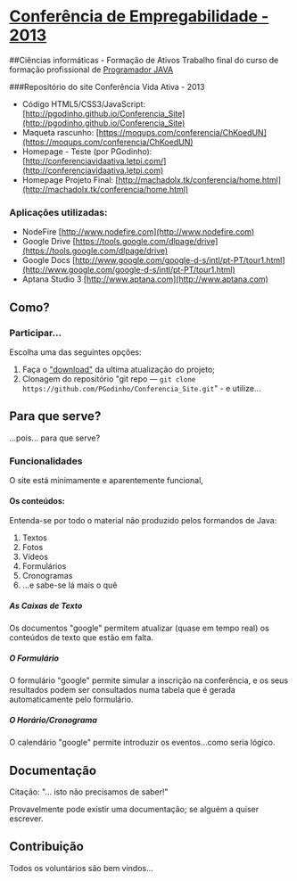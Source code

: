 # [Conferência de Empregabilidade - 2013](http://conferenciavidaativa.letpi.com/)

##Ciências informáticas - Formação de Ativos
Trabalho final do curso de formação profissional de [Programador JAVA](http://www.citeforma.pt/docs/cursosDetalhePrint.asp?idCurso=6116)


###Repositório do site Conferência Vida Ativa - 2013

* Código HTML5/CSS3/JavaScript: [http://pgodinho.github.io/Conferencia_Site](http://pgodinho.github.io/Conferencia_Site)
* Maqueta rascunho: [https://moqups.com/conferencia/ChKoedUN](https://moqups.com/conferencia/ChKoedUN)
* Homepage - Teste (por PGodinho): [http://conferenciavidaativa.letpi.com/](http://conferenciavidaativa.letpi.com)
* Homepage Projeto Final: [http://machadolx.tk/conferencia/home.html](http://machadolx.tk/conferencia/home.html)

### Aplicações utilizadas:

* NodeFire [http://www.nodefire.com](http://www.nodefire.com)
* Google Drive [https://tools.google.com/dlpage/drive](https://tools.google.com/dlpage/drive)
* Google Docs [http://www.google.com/google-d-s/intl/pt-PT/tour1.html](http://www.google.com/google-d-s/intl/pt-PT/tour1.html)
* Aptana Studio 3 [http://www.aptana.com](http://www.aptana.com)


## Como?
### Participar...

Escolha uma das seguintes opções:

1. Faça o ["download"](http://pgodinho.github.io/Conferencia_Site) da ultima atualização do projeto;
2. Clonagem do repositório "git repo — `git clone
   https://github.com/PGodinho/Conferencia_Site.git`" - e utilize...

## Para que serve?

...pois... para que serve?

### Funcionalidades

O site está minimamente e aparentemente funcional,

#### Os conteúdos:

Entenda-se por todo o material não produzido pelos formandos de Java:

1. Textos
2. Fotos 
3. Vídeos 
4. Formulários 
5. Cronogramas
6. ...e sabe-se lá mais o quê

##### As Caixas de Texto

Os documentos "google" permitem atualizar (quase em tempo real) os conteúdos de texto que estão em falta.
 
##### O Formulário

O formulário "google" permite simular a inscrição na conferência, e os seus resultados podem ser consultados numa tabela
que é gerada automaticamente pelo formulário.

##### O Horário/Cronograma

O calendário "google" permite introduzir os eventos...como seria lógico.


## Documentação

Citação: "... isto não precisamos de saber!"

Provavelmente pode existir uma documentação; se alguém  a quiser escrever.


## Contribuição

Todos os voluntários são bem vindos...
